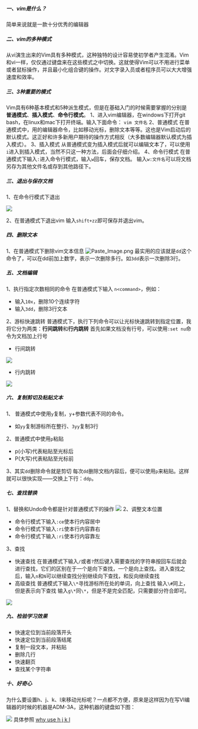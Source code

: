##### 一、vim是什么？
简单来说就是一款十分优秀的编辑器
##### 二、vim的多种模式
从vi演生出来的Vim具有多种模式，这种独特的设计容易使初学者产生混淆。Vim和vi一样，仅仅通过键盘来在这些模式之中切换。这就使得Vim可以不用进行菜单或者鼠标操作，并且最小化组合键的操作。对文字录入员或者程序员可以大大增强速度和效率。
##### 三、3种重要的模式
Vim具有6种基本模式和5种派生模式，但是在基础入门的时候需要掌握的分别是**普通模式**、**插入模式**、**命令行模式**。
1、进入vim编辑器，在windows下打开git bash，在linux和mac下打开终端。输入下面命令：
`vim 文件名`
2、普通模式
在普通模式中，用的编辑器命令，比如移动光标，删除文本等等。这也是Vim启动后的默认模式。这正好和许多新用户期待的操作方式相反（大多数编辑器默认模式为插入模式）。
3、插入模式
从普通模式变为插入模式后就可以编辑文本了，可以使用`i`进入到插入模式，当然不只这一种方法，后面会仔细介绍。
4、命令行模式
在普通模式下输入`:`进入命令行模式，输入`w`回车，保存文档。
输入`w:文件名`可以将文档另存为其他文件名或存到其他路径下。

##### 三、退出与保存文档
1、在命令行模式下退出

![](http://upload-images.jianshu.io/upload_images/2070541-38cbdbfd0ec3ef9c.png?imageMogr2/auto-orient/strip%7CimageView2/2/w/1240)

2、在普通模式下退出vim
输入`shift+zz`即可保存并退出vim。

##### 四、删除文本
1、在普通模式下删除vim文本信息
![Paste_Image.png](http://upload-images.jianshu.io/upload_images/2070541-13c7844114b5cf9a.png?imageMogr2/auto-orient/strip%7CimageView2/2/w/1240)
最实用的应该就是`dd`这个命令了，可以在dd前加上数字，表示一次删除多行。如`3dd`表示一次删除3行。

##### 五、文档编辑
1、执行指定次数相同的命令
在普通模式下输入  `n<command>`，例如：
- 输入`10x`，删除10个连续字符
- 输入`3dd`，删除3行文本

2、游标快速跳转
普通模式下，执行下列命令可以让光标快速跳转到指定位置，我将它分为两类：**行间跳转**和**行内跳转**
首先如果文档没有行号，可以使用`:set nu`命令为文档加上行号
- 行间跳转

![](http://upload-images.jianshu.io/upload_images/2070541-e3c8564cff7d3ac7.png?imageMogr2/auto-orient/strip%7CimageView2/2/w/1240)

- 行内跳转

![](http://upload-images.jianshu.io/upload_images/2070541-5196a8c87a3f2c18.png?imageMogr2/auto-orient/strip%7CimageView2/2/w/1240)

##### 六、复制剪切及粘贴文本
1、 普通模式中使用`y`复制，`y`+参数代表不同的命令。
- 如`yy`复制游标所在整行、`3yy`复制3行

2、普通模式中使用`p`粘贴
- p(小写)代表粘贴至光标后
- P(大写)代表粘贴至光标前

3、其实`dd`删除命令就是剪切
每次`dd`删除文档内容后，便可以使用`p`来粘贴。这样就可以很快实现——交换上下行：`ddp`。

##### 七、查找替换
1、替换和Undo命令都是针对普通模式下的操作
![](http://upload-images.jianshu.io/upload_images/2070541-194cfe34b8434cb3.png?imageMogr2/auto-orient/strip%7CimageView2/2/w/1240)
2、调整文本位置
- 命令行模式下输入`:ce`使本行内容居中
- 命令行模式下输入`:ri`使本行内容靠右
- 命令行模式下输入`:ri`使本行内容靠左

3、查找
- 快速查找
在普通模式下输入`/`或者`?`然后键入需要查找的字符串按回车后就会进行查找，它们的区别在于一个是向下查找，一个是向上查找。进入查找之后，输入`n`和`N`可以继续查找分别继续向下查找，和反向继续查找
- 高级查找
普通模式下输入`\*`寻找游标所在处的单词，向上查找
输入`\#`同上，但是表示向下查找
输入`g\*`同`\*`，但是不是完全匹配，只需要部分符合即可。



![](http://upload-images.jianshu.io/upload_images/2070541-ed6abd4f2309933b.png?imageMogr2/auto-orient/strip%7CimageView2/2/w/1240)



##### 九、检验学习效果
- 快速定位到当前段落开头
- 快速定位到当前段落结尾
- 复制一段文本，并粘贴
- 删除几行
- 快速翻页
- 查找某个字符串

##### 十、好奇心
为什么要设置h、j、k、l来移动光标呢？一点都不方便，原来是这样因为在写VI编辑器的时候的机器是ADM-3A，这种机器的键盘如下图：

![](http://upload-images.jianshu.io/upload_images/2070541-410f7226aca032d6.png?imageMogr2/auto-orient/strip%7CimageView2/2/w/1240)
具体参照 [why use h j k l](http://www.catonmat.net/blog/why-vim-uses-hjkl-as-arrow-keys/)